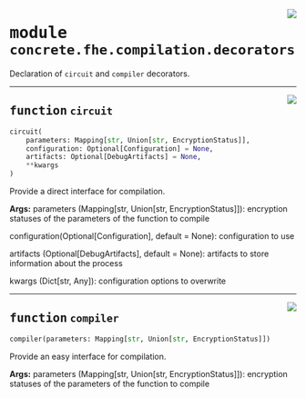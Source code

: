 <!-- markdownlint-disable -->

<a href="../../tempdirectoryforapidocs/.venvtrash/lib/python3.10/site-packages/concrete/fhe/compilation/decorators.py#L0"><img align="right" style="float:right;" src="https://img.shields.io/badge/-source-cccccc?style=flat-square"></a>

# <kbd>module</kbd> `concrete.fhe.compilation.decorators`
Declaration of `circuit` and `compiler` decorators. 


---

<a href="../../tempdirectoryforapidocs/.venvtrash/lib/python3.10/site-packages/concrete/fhe/compilation/decorators.py#L18"><img align="right" style="float:right;" src="https://img.shields.io/badge/-source-cccccc?style=flat-square"></a>

## <kbd>function</kbd> `circuit`

```python
circuit(
    parameters: Mapping[str, Union[str, EncryptionStatus]],
    configuration: Optional[Configuration] = None,
    artifacts: Optional[DebugArtifacts] = None,
    **kwargs
)
```

Provide a direct interface for compilation. 



**Args:**
  parameters (Mapping[str, Union[str, EncryptionStatus]]):  encryption statuses of the parameters of the function to compile 

 configuration(Optional[Configuration], default = None):  configuration to use 

 artifacts (Optional[DebugArtifacts], default = None):  artifacts to store information about the process 

 kwargs (Dict[str, Any]):  configuration options to overwrite 


---

<a href="../../tempdirectoryforapidocs/.venvtrash/lib/python3.10/site-packages/concrete/fhe/compilation/decorators.py#L78"><img align="right" style="float:right;" src="https://img.shields.io/badge/-source-cccccc?style=flat-square"></a>

## <kbd>function</kbd> `compiler`

```python
compiler(parameters: Mapping[str, Union[str, EncryptionStatus]])
```

Provide an easy interface for compilation. 



**Args:**
  parameters (Mapping[str, Union[str, EncryptionStatus]]):  encryption statuses of the parameters of the function to compile 


